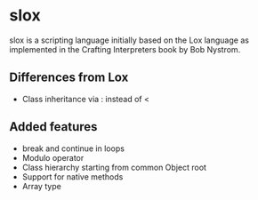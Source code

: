 slox
====

slox is a scripting language initially based on the Lox language as implemented in the Crafting Interpreters book by Bob Nystrom.

Differences from Lox
--------------------

* Class inheritance via : instead of <

Added features
--------------

* break and continue in loops
* Modulo operator
* Class hierarchy starting from common Object root
* Support for native methods
* Array type

